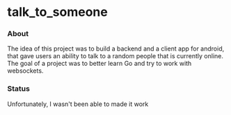 # talk_to_someone

### About
The idea of this project was to build a backend and a client app for android, that gave users an ability to talk to a random people that is currently online.
The goal of a project was to better learn Go and try to work with websockets.

### Status
Unfortunately, I wasn't been able to made it work

